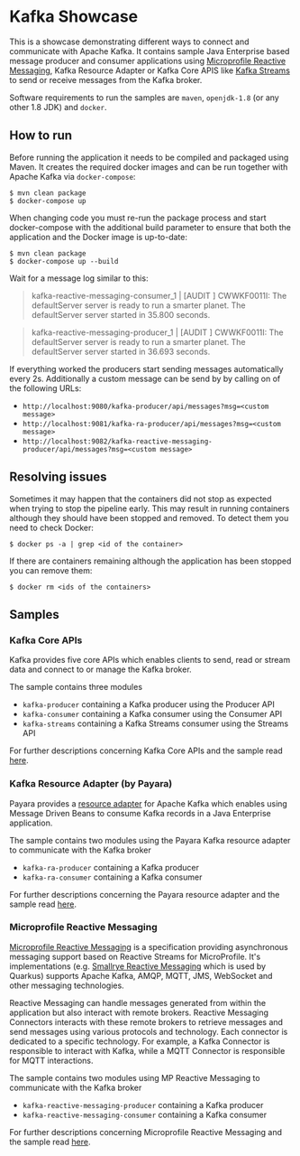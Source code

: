 # Kafka Showcase

This is a showcase demonstrating different ways to connect and communicate with Apache Kafka. It contains sample Java Enterprise based message producer and consumer applications using [Microprofile Reactive Messaging](https://microprofile.io/project/eclipse/microprofile-reactive-messaging), Kafka Resource Adapter or Kafka Core APIS like [Kafka Streams](https://kafka.apache.org/documentation/streams/) to send or receive messages from the Kafka broker. 

Software requirements to run the samples are `maven`, `openjdk-1.8` (or any other 1.8 JDK) and `docker`.

## How to run

Before running the application it needs to be compiled and packaged using Maven. It creates the required docker images and can be run together with Apache Kafka via `docker-compose`:

```shell script
$ mvn clean package
$ docker-compose up
```

When changing code you must re-run the package process and start docker-compose with the additional build parameter to
ensure that both the application and the Docker image is up-to-date:
```shell script
$ mvn clean package
$ docker-compose up --build
```

Wait for a message log similar to this:

> kafka-reactive-messaging-consumer_1  | [AUDIT   ] CWWKF0011I: The defaultServer server is ready to run a smarter planet. The defaultServer server started in 35.800 seconds.

> kafka-reactive-messaging-producer_1  | [AUDIT   ] CWWKF0011I: The defaultServer server is ready to run a smarter planet. The defaultServer server started in 36.693 seconds.

If everything worked the producers start sending messages automatically every 2s. Additionally a custom message can be send by by calling on of the following URLs: 
* `http://localhost:9080/kafka-producer/api/messages?msg=<custom message>` 
* `http://localhost:9081/kafka-ra-producer/api/messages?msg=<custom message>` 
* `http://localhost:9082/kafka-reactive-messaging-producer/api/messages?msg=<custom message>`

## Resolving issues

Sometimes it may happen that the containers did not stop as expected when trying to stop the pipeline early. This may
result in running containers although they should have been stopped and removed. To detect them you need to check
Docker:

```shell script
$ docker ps -a | grep <id of the container>
```

If there are containers remaining although the application has been stopped you can remove them:

````shell script
$ docker rm <ids of the containers>
````

## Samples

### Kafka Core APIs

Kafka provides five core APIs which enables clients to send, read or stream data and connect to or manage the Kafka broker.

The sample contains three modules  
* `kafka-producer` containing a Kafka producer using the Producer API
* `kafka-consumer` containing a Kafka consumer using the Consumer API
* `kafka-streams` containing a Kafka Streams consumer using the Streams API

For further descriptions concerning Kafka Core APIs and the sample read [here](kafka-core-apis/README.md).

### Kafka Resource Adapter (by Payara)

Payara provides a [resource adapter](https://github.com/payara/Cloud-Connectors/tree/master/Kafka) for Apache Kafka which enables using Message Driven Beans to consume Kafka records in a Java Enterprise application.

The sample contains two modules using the Payara Kafka resource adapter to communicate with the Kafka broker  
* `kafka-ra-producer` containing a Kafka producer
* `kafka-ra-consumer` containing a Kafka consumer

For further descriptions concerning the Payara resource adapter and the sample read [here](kafka-ra/README.md).

### Microprofile Reactive Messaging

[Microprofile Reactive Messaging](https://microprofile.io/project/eclipse/microprofile-reactive-messaging) is a specification providing asynchronous messaging support based on Reactive Streams for MicroProfile. It's implementations (e.g. [Smallrye Reactive Messaging](https://smallrye.io/smallrye-reactive-messaging/) which is used by Quarkus) supports Apache Kafka, AMQP, MQTT, JMS, WebSocket and other messaging technologies. 

Reactive Messaging can handle messages generated from within the application but also interact with remote brokers. Reactive Messaging Connectors interacts with these remote brokers to retrieve messages and send messages using various protocols and technology. Each connector is dedicated to a specific technology. For example, a Kafka Connector is responsible to interact with Kafka, while a MQTT Connector is responsible for MQTT interactions.

The sample contains two modules using MP Reactive Messaging to communicate with the Kafka broker  
* `kafka-reactive-messaging-producer` containing a Kafka producer
* `kafka-reactive-messaging-consumer` containing a Kafka consumer

For further descriptions concerning Microprofile Reactive Messaging and the sample read [here](kafka-reactive-messaging/README.md).
